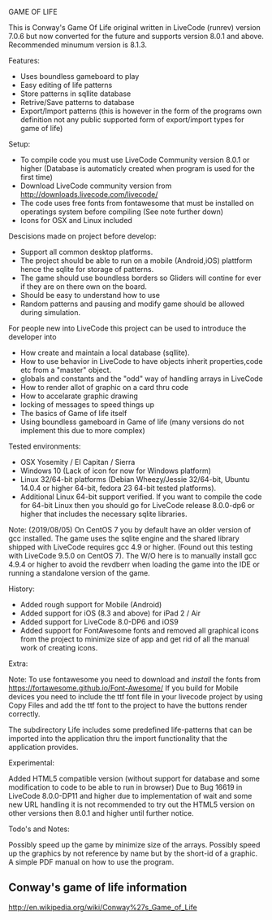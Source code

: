 GAME OF LIFE

This is Conway's Game Of Life original written in LiveCode (runrev) version  7.0.6 but now converted for the 
future and supports version  8.0.1 and above. Recommended minumum version is 8.1.3.

Features:

- Uses boundless gameboard to play
- Easy editing of life patterns
- Store patterns in sqllite database
- Retrive/Save patterns to database
- Export/Import patterns (this is however in the form of the programs own definition not any public supported form of export/import types for game of life)


Setup:

- To compile code you must use LiveCode Community version 8.0.1 or higher (Database is automaticly created when program is used for the first time)
- Download LiveCode community version from
  http://downloads.livecode.com/livecode/
- The code uses free fonts from fontawesome that must be installed on operatings system before compiling (See note further down)
- Icons for OSX and Linux included

Descisions made on project before develop:

- Support all common desktop platforms.
- The project should be able to run on a mobile (Android,iOS) plattform hence the
  sqlite for storage of patterns.
- The game should use boundless borders so Gliders will contine for ever if
  they are on there own on the board.
- Should be easy to understand how to use
- Random patterns and pausing and modify game should be allowed during
  simulation.

For people new into LiveCode this project can be used to introduce the developer into

- How create and maintain a local database (sqllite). 
- How to use behavior in LiveCode to have objects inherit properties,code etc
  from a "master" object.
- globals and constants and the "odd" way of handling arrays in LiveCode
- How to render allot of graphic on a card thru code
- How to accelarate graphic drawing
- locking of messages to speed things up
- The basics of Game of life itself
- Using boundless gameboard in Game of life (many versions do not implement
  this due to more complex)

Tested environments:

- OSX Yosemity / El Capitan / Sierra
- Windows 10 (Lack of icon for now for Windows platform)
- Linux 32/64-bit platforms (Debian Wheezy/Jessie 32/64-bit, Ubuntu 14.0.4 or higher 64-bit, fedora 23 64-bit tested platforms).
- Additional Linux 64-bit support verified. If you want to compile the code for 64-bit Linux
  then you should go for LiveCode release 8.0.0-dp6 or higher that includes
  the necessary sqlite libraries.
  
Note: (2019/08/05) On CentOS 7 you by default have an older version of gcc installed. The game uses the sqlite engine and the shared library shipped with LiveCode requires gcc 4.9 or higher. (Found out this testing with LiveCode 9.5.0 on CentOS 7). 
The W/O here is to manually install gcc 4.9.4 or higher to avoid the revdberr when loading the game into the IDE or running a standalone version of the game.

History:

- Added rough support for Mobile (Android) 
- Added support for iOS (8.3 and above) for iPad 2 / Air
- Added support for LiveCode 8.0-DP6 and iOS9
- Added support for FontAwesome fonts and removed all graphical icons from the
  project to minimize size of app and get rid of all the manual work of creating icons.
 

Extra:

Note: To use fontawesome you need to download and *install* the fonts from https://fortawesome.github.io/Font-Awesome/
      If you build for Mobile devices you need to include the ttf font file in your livecode project by
      using Copy Files and add the ttf font to the project to have the buttons render correctly.
      
The subdirectory Life includes some predefined life-patterns that can be imported into the application thru the import functionality that the application provides.
 
Experimental:

Added HTML5 compatible version (without support for database and some modification to code to be able to run in browser)
Due to Bug 16619 in LiveCode 8.0.0-DP11 and higher due to implementation of wait and some new URL handling it is not
recommended to try out the HTML5 version on other versions then 8.0.1 and higher until further notice.

Todo's and Notes:

Possibly speed up the game by minimize size of the arrays.
Possibly speed up the graphics by not reference by name but by the short-id of a graphic.
A simple PDF manual on how to use the program.

Conway's game of life information
---------------------------------
http://en.wikipedia.org/wiki/Conway%27s_Game_of_Life
